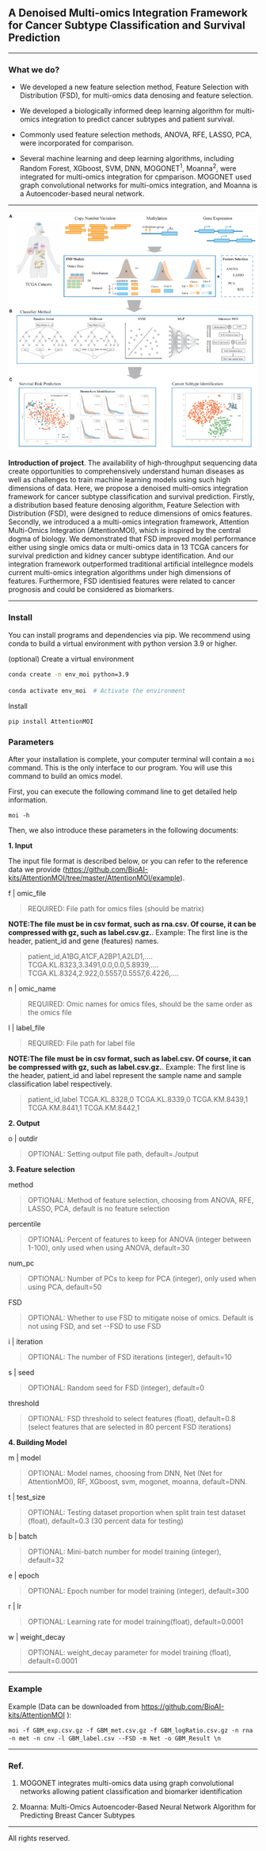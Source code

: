 ## A Denoised Multi-omics Integration Framework for Cancer Subtype Classification and Survival Prediction

---

### What we do?

- We developed a new feature selection method, Feature Selection with Distribution (FSD), for multi-omics data denosing and feature selection.

- We developed a biologically informed deep learning algorithm for multi-omics integration to predict cancer subtypes and patient survival. 

- Commonly used feature selection methods, ANOVA, RFE, LASSO, PCA, were incorporated for comparison.

- Several machine learning and deep learning algorithms, including Random Forest, XGboost, SVM, DNN, MOGONET<sup>1</sup>, Moanna<sup>2</sup>, were integrated for multi-omics integration for cpmparison. MOGONET used graph convolutional networks for multi-omics integration, and Moanna is a Autoencoder-based neural network.

---

<div align=center>
<img src="https://github.com/BioAI-kits/AttentionMOI/blob/master/img/Figure1.png" />
</div>

**Introduction of project**. The availability of high-throughput sequencing data create opportunities to comprehensively understand human diseases as well as challenges to train machine learning models using such high dimensions of data. Here, we propose a denoised multi-omics integration framework for cancer subtype classification and survival prediction. Firstly, a distribution based feature denosing algorithm, Feature Selection with Distribution (FSD), were designed to reduce dimensions of omics features. Secondly, we introduced a a multi-omics integration framework, Attention Multi-Omics Integration (AttentionMOI), which is inspired by the central dogma of biology. We demonstrated that FSD improved model performance either using single omics data or multi-omics data in 13 TCGA cancers for survival prediction and kidney cancer subtype identification. And our integration framework outperformed traditional artificial intellegnce models current multi-omics integration algorithms under high dimensions of features. Furthermore, FSD identisied features were related to cancer prognosis and could be considered as biomarkers. 

---

### Install

You can install programs and dependencies via pip. We recommend using conda to build a virtual environment with python version 3.9 or higher.

(optional) Create a virtual environment

```bash
conda create -n env_moi python=3.9

conda activate env_moi  # Activate the environment
```

Install

```bash
pip install AttentionMOI
```

### Parameters
 
After your installation is complete, your computer terminal will contain a `moi` command. This is the only interface to our program. You will use this command to build an omics model.

First, you can execute the following command line to get detailed help information.

```
moi -h
```

Then, we also introduce these parameters in the following documents: 


**1. Input**

The input file format is described below, or you can refer to the reference data we provide (https://github.com/BioAI-kits/AttentionMOI/tree/master/AttentionMOI/example).

f | omic_file

> REQUIRED: File path for omics files (should be matrix)

**NOTE:The file must be in csv format, such as rna.csv. Of course, it can be compressed with gz, such as label.csv.gz.**. Example: The first line is the header, patient_id and gene (features) names.
>  patient_id,A1BG,A1CF,A2BP1,A2LD1,....
>  TCGA.KL.8323,3.3491,0.0,0.0,5.8939,....
>  TCGA.KL.8324,2.922,0.5557,0.5557,6.4226,....

n | omic_name

> REQUIRED: Omic names for omics files, should be the same order as the omics file

l | label_file

> REQUIRED: File path for label file

**NOTE:The file must be in csv format, such as label.csv. Of course, it can be compressed with gz, such as label.csv.gz.**. Example: The first line is the header, patient_id and label represent the sample name and sample classification label respectively. 
> patient_id,label
> TCGA.KL.8328,0
> TCGA.KL.8339,0
> TCGA.KM.8439,1
> TCGA.KM.8441,1
> TCGA.KM.8442,1


**2. Output**

o | outdir

> OPTIONAL: Setting output file path, default=./output


**3. Feature selection**

method

> OPTIONAL: Method of feature selection, choosing from ANOVA, RFE, LASSO, PCA, default is no feature selection

percentile

> OPTIONAL: Percent of features to keep for ANOVA (integer between 1-100), only used when using ANOVA, default=30

num_pc

> OPTIONAL: Number of PCs to keep for PCA (integer), only used when using PCA, default=50

FSD

> OPTIONAL: Whether to use FSD to mitigate noise of omics. Default is not using FSD, and set --FSD to use FSD

i | iteration

> OPTIONAL: The number of FSD iterations (integer), default=10

s | seed

> OPTIONAL: Random seed for FSD (integer), default=0

threshold

> OPTIONAL: FSD threshold to select features (float), default=0.8 (select features that are selected in 80 percent FSD iterations)


**4. Building Model**

m | model 

> OPTIONAL: Model names, choosing from DNN, Net (Net for AttentionMOI), RF, XGboost, svm, mogonet, moanna, default=DNN.

t | test_size

> OPTIONAL: Testing dataset proportion when split train test dataset (float), default=0.3 (30 percent data for testing)

b | batch

> OPTIONAL: Mini-batch number for model training (integer), default=32

e | epoch

> OPTIONAL: Epoch number for model training (integer), default=300

r | lr

> OPTIONAL: Learning rate for model training(float), default=0.0001

w | weight_decay

> OPTIONAL: weight_decay parameter for model training (float), default=0.0001

---

### Example

Example (Data can be downloaded from https://github.com/BioAI-kits/AttentionMOI ): 
```
moi -f GBM_exp.csv.gz -f GBM_met.csv.gz -f GBM_logRatio.csv.gz -n rna -n met -n cnv -l GBM_label.csv --FSD -m Net -o GBM_Result \n
```

---

### Ref.

1. MOGONET integrates multi-omics data using graph convolutional networks allowing patient classification and biomarker identification

2. Moanna: Multi-Omics Autoencoder-Based Neural Network Algorithm for Predicting Breast Cancer Subtypes 


---

All rights reserved.



